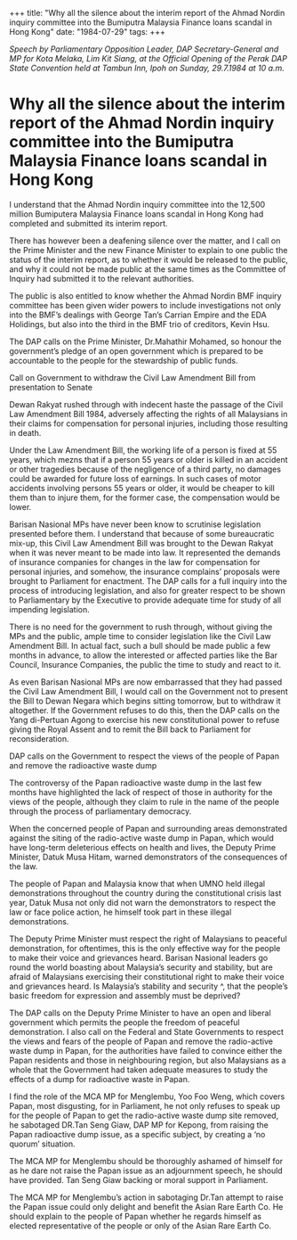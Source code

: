 +++ 
title: "Why all the silence about the interim report of the Ahmad Nordin inquiry committee into the Bumiputra Malaysia Finance loans scandal in Hong Kong"
date: "1984-07-29"
tags:
+++

_Speech by Parliamentary Opposition Leader, DAP Secretary-General and MP for Kota Melaka, Lim Kit Siang, at the Official Opening of the Perak DAP State Convention held at Tambun Inn, Ipoh on Sunday, 29.7.1984 at 10 a.m._

# Why all the silence about the interim report of the Ahmad Nordin inquiry committee into the Bumiputra Malaysia Finance loans scandal in Hong Kong

I understand that the Ahmad Nordin inquiry committee into the 12,500 million Bumiputera Malaysia Finance loans scandal in Hong Kong had completed and submitted its interim report.</u>

There has however been a deafening silence over the matter, and I call on the Prime Minister and the new Finance Minister to explain to one public the status of the interim report, as to whether it would be released to the public, and why it could not be made public at the same times as the Committee of Inquiry had submitted it to the relevant authorities.

The public is also entitled to know whether the Ahmad Nordin BMF inquiry committee has been given wider powers to include investigations not only into the BMF’s dealings with George Tan’s Carrian Empire and the EDA Holidings, but also into the third in the BMF trio of creditors, Kevin Hsu.

The DAP calls on the Prime Minister, Dr.Mahathir Mohamed, so honour the government’s pledge of an open government which is prepared to be accountable to the people for the stewardship of public funds.

Call on Government to withdraw the Civil Law Amendment Bill from presentation to Senate

Dewan Rakyat rushed through with indecent haste the passage of the Civil Law Amendment Bill 1984, adversely affecting the rights of all Malaysians in their claims for compensation for personal injuries, including those resulting in death.

Under the Law Amendment Bill, the working life of a person is fixed at 55 years, which mezns that if a person 55 years or older is killed in an accident or other tragedies because of the negligence of a third party, no damages could be awarded for future loss of earnings. In such cases of motor accidents involving persons 55 years or older, it would be cheaper to kill them than to injure them, for the former case, the compensation would be lower.

Barisan Nasional MPs have never been know to scrutinise legislation presented before them. I understand that because of some bureaucratic mix-up, this Civil Law Amendment Bill was brought to the Dewan Rakyat when it was never meant to be made into law. It represented the demands of insurance companies for changes in the law for compensation for personal injuries, and somehow, the insurance complains’ proposals were brought to Parliament for enactment. The DAP calls for a full inquiry into the process of introducing legislation, and also for greater respect to be shown to Parliamentary by the Executive to provide adequate time for study of all impending legislation.

There is no need for the government to rush through, without giving the MPs and the public, ample time to consider legislation like the Civil Law Amendment Bill. In actual fact, such a bull should be made public a few months in advance, to allow the interested or affected parties like the Bar Council, Insurance Companies, the public the time to study and react to it.

As even Barisan Nasional MPs are now embarrassed that they had passed the Civil Law Amendment Bill, I would call on the Government not to present the Bill to Dewan Negara which begins sitting tomorrow, but to withdraw it altogether. If the Government refuses to do this, then the DAP calls on the Yang di-Pertuan Agong to exercise his new constitutional power to refuse giving the Royal Assent and to remit the Bill back to Parliament for reconsideration.

DAP calls on the Government to respect the views of the people of Papan and remove the radioactive waste dump

The controversy of the Papan radioactive waste dump in the last few months have highlighted the lack of respect of those in authority for the views of the people, although they claim to rule in the name of the people through the process of parliamentary democracy.

When the concerned people of Papan and surrounding areas demonstrated against the siting of the radio-active waste dump in Papan, which would have long-term deleterious effects on health and lives, the Deputy Prime Minister, Datuk Musa Hitam, warned demonstrators of the consequences of the law.

The people of Papan and Malaysia know that when UMNO held illegal demonstrations throughout the country during the constitutional crisis last year, Datuk Musa not only did not warn the demonstrators to respect the law or face police action, he himself took part in these illegal demonstrations.

The Deputy Prime Minister must respect the right of Malaysians to peaceful demonstration, for oftentimes, this is the only effective way for the people to make their voice and grievances heard. Barisan Nasional leaders go round the world boasting about Malaysia’s security and stability, but are afraid of Malaysians exercising their constitutional right to make their voice and grievances heard. Is Malaysia’s stability and security ^, that the people’s basic freedom for expression and assembly must be deprived?

The DAP calls on the Deputy Prime Minister to have an open and liberal government which permits the people the freedom of peaceful demonstration. I also call on the Federal and State Governments to respect the views and fears of the people of Papan and remove the radio-active waste dump in Papan, for the authorities have failed to convince either the Papan residents and those in neighbouring region, but also Malaysians as a whole that the Government had taken adequate measures to study the effects of a dump for radioactive waste in Papan.

I find the role of the MCA MP for Menglembu, Yoo Foo Weng, which covers Papan, most disgusting, for in Parliament, he not only refuses to speak up for the people of Papan to get the radio-active waste dump site removed, he sabotaged DR.Tan Seng Giaw, DAP MP for Kepong, from raising the Papan radioactive dump issue, as a specific subject, by creating a ‘no quorum’ situation.

The MCA MP for Menglembu should be thoroughly ashamed of himself for as he dare not raise the Papan issue as an adjournment speech, he should have provided. Tan Seng Giaw backing or moral support in Parliament. 

The MCA MP for Menglembu’s action in sabotaging Dr.Tan attempt to raise the Papan issue could only delight and benefit the Asian Rare Earth Co. He should explain to the people of Papan whether he regards himself as elected representative of the people or only of the Asian Rare Earth Co.
 
